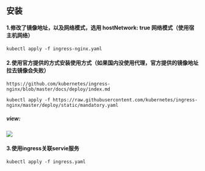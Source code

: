 ## 安装
#### 1.修改了镜像地址，以及网络模式，选用 hostNetwork: true 网络模式（使用宿主机网络）
```
kubectl apply -f ingress-nginx.yaml
```
#### 2.使用官方提供的方式安装使用方式（如果国内没使用代理，官方提供的镜像地址拉去镜像会失败）
```
https://github.com/kubernetes/ingress-nginx/blob/master/docs/deploy/index.md
```
```
kubectl apply -f https://raw.githubusercontent.com/kubernetes/ingress-nginx/master/deploy/static/mandatory.yaml
```
##### view:
![](https://img2018.cnblogs.com/blog/1770158/201910/1770158-20191030114254930-2087074380.png)
#### 3.使用ingress关联servie服务
```
kubectl apply -f ingress.yaml
```
